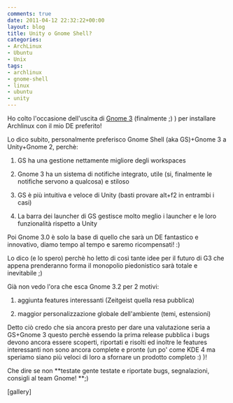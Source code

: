 ```yaml
---
comments: true
date: 2011-04-12 22:32:22+00:00
layout: blog
title: Unity o Gnome Shell?
categories:
- ArchLinux
- Ubuntu
- Unix
tags:
- archlinux
- gnome-shell
- linux
- ubuntu
- unity
---
```


Ho colto l'occasione dell'uscita di [Gnome 3](http://www.gnome3.org) (finalmente ;) ) per installare Archlinux con il mio DE preferito!

Lo dico subito, personalmente preferisco Gnome Shell (aka GS)+Gnome 3 a Unity+Gnome 2, perchè:



	
  1. GS ha una gestione nettamente migliore degli workspaces

	
  2. Gnome 3 ha un sistema di notifiche integrato, utile (si, finalmente le notifiche servono a qualcosa) e stiloso

	
  3. GS è più intuitiva e veloce di Unity (basti provare alt+f2 in entrambi i casi)

	
  4. La barra dei launcher di GS gestisce molto meglio i launcher e le loro funzionalità rispetto a Unity


Poi Gnome 3.0 è solo la base di quello che sarà un DE fantastico e innovativo, diamo tempo al tempo e saremo ricompensati! :)

Lo dico (e lo spero) perchè ho letto di così tante idee per il futuro di G3 che appena prenderanno forma il monopolio piedonistico sarà totale e inevitabile ;)

Già non vedo l'ora che esca Gnome 3.2 per 2 motivi: 



	
  1. aggiunta features interessanti (Zeitgeist quella resa pubblica)

	
  2. maggior personalizzazione globale dell'ambiente (temi, estensioni)


Detto ciò credo che sia ancora presto per dare una valutazione seria a GS+Gnome 3 questo perchè essendo la prima release pubblica i bugs devono ancora essere scoperti, riportati e risolti ed inoltre le features interessanti non sono ancora complete e pronte (un po' come KDE 4 ma speriamo siano più veloci di loro a sfornare un prodotto completo :) )!

Che dire se non **testate gente testate e riportate bugs, segnalazioni, consigli al team Gnome! **;)

[gallery]


